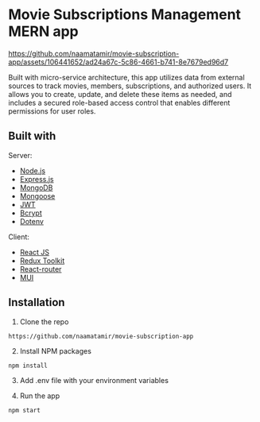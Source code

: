 
# Movie Subscriptions Management MERN app
https://github.com/naamatamir/movie-subscription-app/assets/106441652/ad24a67c-5c86-4661-b741-8e7679ed96d7

Built with micro-service architecture, this app utilizes data from external sources to track movies, members, subscriptions, and authorized users. It allows you to create, update, and delete these items as needed, and includes a secured role-based access control that enables different permissions for user roles.

## Built with
Server:
- [Node.js](https://nodejs.org/en)
- [Express.js](https://expressjs.com/)
- [MongoDB](https://www.mongodb.com/)
- [Mongoose](https://www.npmjs.com/package/mongoose)
- [JWT](https://www.npmjs.com/package/jsonwebtoken)
- [Bcrypt](https://www.npmjs.com/package/bcrypt)
- [Dotenv](https://www.npmjs.com/package/dotenv)

Client:
- [React JS](https://react.dev/) 
- [Redux Toolkit](https://redux-toolkit.js.org/)
- [React-router](https://reactrouter.com/en/main)
- [MUI](https://mui.com/)
## Installation

1. Clone the repo

```bash
https://github.com/naamatamir/movie-subscription-app
```

2. Install NPM packages
```
npm install
```
3. Add .env file with your environment variables 

4. Run the app
```
npm start
```

